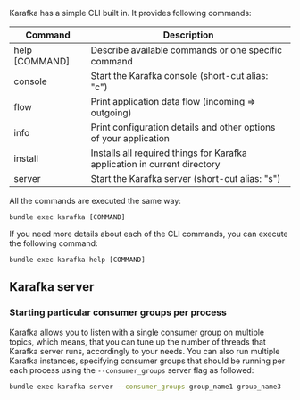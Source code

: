 Karafka has a simple CLI built in. It provides following commands:

| Command        | Description                                                               |
|----------------|---------------------------------------------------------------------------|
| help [COMMAND] | Describe available commands or one specific command                       |
| console        | Start the Karafka console (short-cut alias: "c")                          |
| flow           | Print application data flow (incoming => outgoing)                        |
| info           | Print configuration details and other options of your application         |
| install        | Installs all required things for Karafka application in current directory |
| server         | Start the Karafka server (short-cut alias: "s")                           |

All the commands are executed the same way:

```
bundle exec karafka [COMMAND]
```

If you need more details about each of the CLI commands, you can execute the following command:

```
bundle exec karafka help [COMMAND]
```


## Karafka server

### Starting particular consumer groups per process

Karafka allows you to listen with a single consumer group on multiple topics, which means, that you can tune up the number of threads that Karafka server runs, accordingly to your needs. You can also run multiple Karafka instances, specifying consumer groups that should be running per each process using the ```--consumer_groups``` server flag as followed:

```bash
bundle exec karafka server --consumer_groups group_name1 group_name3
```
